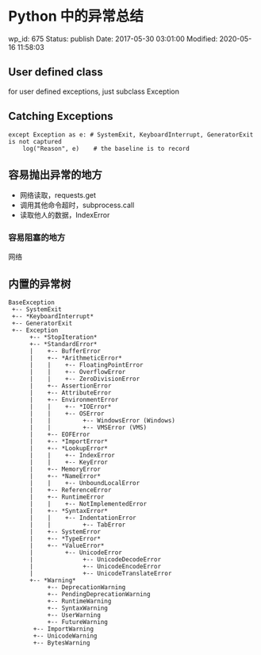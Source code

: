 # Python 中的异常总结


wp_id: 675
Status: publish
Date: 2017-05-30 03:01:00
Modified: 2020-05-16 11:58:03


## User defined class

for user defined exceptions, just subclass Exception

## Catching Exceptions

```
except Exception as e: # SystemExit, KeyboardInterrupt, GeneratorExit is not captured
    log("Reason", e)    # the baseline is to record
```

## 容易抛出异常的地方

* 网络读取，requests.get
* 调用其他命令超时，subprocess.call
* 读取他人的数据，IndexError

### 容易阻塞的地方

网络


## 内置的异常树

```
BaseException
 +-- SystemExit
 +-- *KeyboardInterrupt*
 +-- GeneratorExit
 +-- Exception
      +-- *StopIteration*
      +-- *StandardError*
      |    +-- BufferError
      |    +-- *ArithmeticError*
      |    |    +-- FloatingPointError
      |    |    +-- OverflowError
      |    |    +-- ZeroDivisionError
      |    +-- AssertionError
      |    +-- AttributeError
      |    +-- EnvironmentError
      |    |    +-- *IOError*
      |    |    +-- OSError
      |    |         +-- WindowsError (Windows)
      |    |         +-- VMSError (VMS)
      |    +-- EOFError
      |    +-- *ImportError*
      |    +-- *LookupError*
      |    |    +-- IndexError
      |    |    +-- KeyError
      |    +-- MemoryError
      |    +-- *NameError*
      |    |    +-- UnboundLocalError
      |    +-- ReferenceError
      |    +-- RuntimeError
      |    |    +-- NotImplementedError
      |    +-- *SyntaxError*
      |    |    +-- IndentationError
      |    |         +-- TabError
      |    +-- SystemError
      |    +-- *TypeError*
      |    +-- *ValueError*
      |         +-- UnicodeError
      |              +-- UnicodeDecodeError
      |              +-- UnicodeEncodeError
      |              +-- UnicodeTranslateError
      +-- *Warning*
           +-- DeprecationWarning
           +-- PendingDeprecationWarning
           +-- RuntimeWarning
           +-- SyntaxWarning
           +-- UserWarning
           +-- FutureWarning
	   +-- ImportWarning
	   +-- UnicodeWarning
	   +-- BytesWarning
```